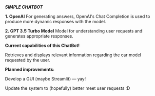 ***SIMPLE CHATBOT***

**1. OpenAI**
For generating answers, OpenAI's Chat Completion is used to produce more dynamic responses with the model.

**2. GPT 3.5 Turbo Model**
Model for understanding user requests and generates appropriate responses.

**Current capabilities of this ChatBot!** 

Retrieves and displays relevant information regarding the car model requested by the user.

**Planned improvements:**

Develop a GUI (maybe Streamlit) — yay!

Update the system to (hopefully) better meet user requests :D
